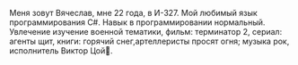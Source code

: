 Меня зовут Вячеслав, мне 22 года, в И-327. 
Мой любимый язык программирования C#.
Навык в программировании нормальный.
Увлечение изучение военной тематики, фильм: терминатор 2, сериал: агенты щит, книги: горячий снег,артеллеристы просят огня; музыка рок, исполнитель Виктор Цой:guitar:.
